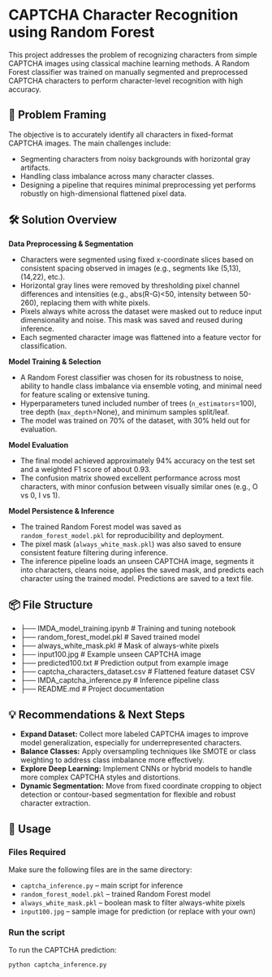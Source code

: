 # CAPTCHA Character Recognition using Random Forest

This project addresses the problem of recognizing characters from simple CAPTCHA images using classical machine learning methods. A Random Forest classifier was trained on manually segmented and preprocessed CAPTCHA characters to perform character-level recognition with high accuracy.

## 🧩 Problem Framing

The objective is to accurately identify all characters in fixed-format CAPTCHA images. The main challenges include:

- Segmenting characters from noisy backgrounds with horizontal gray artifacts.
- Handling class imbalance across many character classes.
- Designing a pipeline that requires minimal preprocessing yet performs robustly on high-dimensional flattened pixel data.

## 🛠️ Solution Overview

**Data Preprocessing & Segmentation**  
- Characters were segmented using fixed x-coordinate slices based on consistent spacing observed in images (e.g., segments like (5,13), (14,22), etc.).  
- Horizontal gray lines were removed by thresholding pixel channel differences and intensities (e.g., abs(R-G)<50, intensity between 50-260), replacing them with white pixels.  
- Pixels always white across the dataset were masked out to reduce input dimensionality and noise. This mask was saved and reused during inference.  
- Each segmented character image was flattened into a feature vector for classification.

**Model Training & Selection**  
- A Random Forest classifier was chosen for its robustness to noise, ability to handle class imbalance via ensemble voting, and minimal need for feature scaling or extensive tuning.  
- Hyperparameters tuned included number of trees (`n_estimators`=100), tree depth (`max_depth`=None), and minimum samples split/leaf.  
- The model was trained on 70% of the dataset, with 30% held out for evaluation.

**Model Evaluation**  
- The final model achieved approximately 94% accuracy on the test set and a weighted F1 score of about 0.93.  
- The confusion matrix showed excellent performance across most characters, with minor confusion between visually similar ones (e.g., O vs 0, I vs 1).  

**Model Persistence & Inference**  
- The trained Random Forest model was saved as `random_forest_model.pkl` for reproducibility and deployment.  
- The pixel mask (`always_white_mask.pkl`) was also saved to ensure consistent feature filtering during inference.  
- The inference pipeline loads an unseen CAPTCHA image, segments it into characters, cleans noise, applies the saved mask, and predicts each character using the trained model. Predictions are saved to a text file.

## 📦 File Structure

- ├── IMDA_model_training.ipynb   # Training and tuning notebook
- ├── random_forest_model.pkl     # Saved trained model
- ├── always_white_mask.pkl       # Mask of always-white pixels
- ├── input100.jpg                # Example unseen CAPTCHA image
- ├── predicted100.txt            # Prediction output from example image
- ├── captcha_characters_dataset.csv # Flattened feature dataset CSV
- ├── IMDA_captcha_inference.py   # Inference pipeline class
- ├── README.md                   # Project documentation

## 💡 Recommendations & Next Steps

- **Expand Dataset:** Collect more labeled CAPTCHA images to improve model generalization, especially for underrepresented characters.  
- **Balance Classes:** Apply oversampling techniques like SMOTE or class weighting to address class imbalance more effectively.  
- **Explore Deep Learning:** Implement CNNs or hybrid models to handle more complex CAPTCHA styles and distortions.  
- **Dynamic Segmentation:** Move from fixed coordinate cropping to object detection or contour-based segmentation for flexible and robust character extraction.

## 🔧 Usage

### Files Required
Make sure the following files are in the same directory:
- `captcha_inference.py` – main script for inference
- `random_forest_model.pkl` – trained Random Forest model
- `always_white_mask.pkl` – boolean mask to filter always-white pixels
- `input100.jpg` – sample image for prediction (or replace with your own)

### Run the script

To run the CAPTCHA prediction:

```bash
python captcha_inference.py
